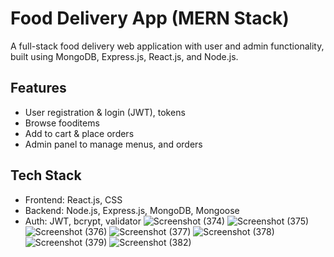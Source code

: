 # Food Delivery App (MERN Stack)

A full-stack food delivery web application with user and admin functionality, built using MongoDB, Express.js, React.js, and Node.js.

## Features

- User registration & login (JWT),  tokens
- Browse fooditems
- Add to cart & place orders
- Admin panel to manage menus, and orders

## Tech Stack

- Frontend: React.js, CSS
- Backend: Node.js, Express.js, MongoDB, Mongoose
- Auth: JWT, bcrypt, validator
![Screenshot (374)](https://github.com/RevatiSingh29/FoodDelivery/assets/143447751/7f19dc72-d02b-4f43-805b-4ed0b59ee985)
![Screenshot (375)](https://github.com/RevatiSingh29/FoodDelivery/assets/143447751/ae14d71d-f2b4-4e9c-bd4d-7b2327e244f0)
![Screenshot (376)](https://github.com/RevatiSingh29/FoodDelivery/assets/143447751/e00cef02-70c4-409c-b587-df4dd0f14ab8)
![Screenshot (377)](https://github.com/RevatiSingh29/FoodDelivery/assets/143447751/4aa3dd44-2722-418d-8fa5-a018979b3af8)
![Screenshot (378)](https://github.com/RevatiSingh29/FoodDelivery/assets/143447751/89578cd5-5d33-4786-bd75-e720e70d1414)
![Screenshot (379)](https://github.com/RevatiSingh29/FoodDelivery/assets/143447751/04903cbc-25f9-4046-9ee2-2d03916b1d89)
![Screenshot (382)](https://github.com/RevatiSingh29/FoodDelivery/assets/143447751/1bd30afd-1271-4c8e-8556-23188dc1adc3)







